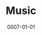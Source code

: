 ---
title: Music
date: 0007-01-01
ico: mdi:guitar-electric
color: yellow-400
hardware:
  - type: Guitar
    name: Kiesel › Vader
    sub:
      - 2021
      - Custom 6
      - Fishman Fluence
    link: https://craigerskine.com/ux/proto-kiesel-itemization/
  - type: Guitar
    name: .strandberg* › Boden
    sub:
      - 2020
      - Metal 6
      - Black Pearl
    link: https://strandbergguitars.com/product-category/family/boden-metal/
  - type: Guitar
    name: Ibanez › QX52
    sub:
      - 2021
      - Black
      - Fishman Fluence Mod
    link: https://amzn.com/dp/B09JGQ3WWR?tag=qrayg-20
  - type: Amp
    name: Positive Grid › Spark 40
    sub:
      - 40 watt
    link: https://amzn.com/dp/B08HQCG79H?tag=qrayg-20
  - type: Amp
    name: Positive Grid › Spark MINI
    sub:
      - 10 watt
    link: https://www.positivegrid.com/spark-mini
  - type: Speaker
    name: HeadRush › FRFR-108
    sub:
      - 2000 watt
    link: https://amzn.com/dp/B07M7JNZNX?tag=qrayg-20
  - type: Modeling
    name: Neural DSP › Quad Cortex
    sub:
      - USB
    link: https://www.sweetwater.com/store/detail/QuadCortex--neural-dsp-quad-cortex-quad-core-digital-effects-modeler-profiler-floorboard
  - type: Plugins
    name: Neural DSP › Archetype
    sub:
      - Petrucci
      - Tim Henson
    link: https://neuraldsp.com/plugins
  - type: Sequencer
    name: Arturia › Keystep
    sub:
      - MIDI Controller
    link: https://amzn.com/dp/B01BPSBU40?tag=qrayg-20
  - type: Interface
    name: AXE › I/O Solo
    sub:
      - + Amplitube
    link: https://amzn.com/dp/B085JDFLLD?tag=qrayg-20
---